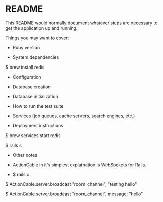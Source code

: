 # README

This README would normally document whatever steps are necessary to get the
application up and running.

Things you may want to cover:

* Ruby version

* System dependencies

$ brew install redis

* Configuration

* Database creation

* Database initialization

* How to run the test suite

* Services (job queues, cache servers, search engines, etc.)

* Deployment instructions

<!-- start the redis server. If this isn't started, you will error out! -->
$ brew services start redis 

<!-- Start the PUMA server of course...  -->
$ rails s

* Other notes
- ActionCable in it's simplest explaination is WebSockets for Rails.




<!-- go into a rails console -->
- $ rails c 
<!-- ActionCable.server.broadcast takes two parameters: "channel_name", "message" -->
<!-- this way sends basic text -->
$ ActionCable.server.broadcast "room_channel", "testing hello" 
<!-- but you can also send POJO -->
$ ActionCable.server.broadcast "room_channel", message: "hello"
